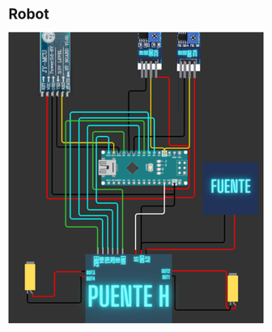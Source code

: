 # Robot

![ConexionFisica](https://github.com/angelumoca21/TallerArduinoPILARES/blob/main/Robot/carrito.png)